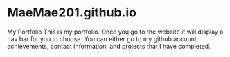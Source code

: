 # MaeMae201.github.io
My Portfolio
This is my portfolio.
Once you go to the website it will 
display a nav bar for you to choose.
You can either go to my github account, achievements,
contact information, and projects that I have completed.
